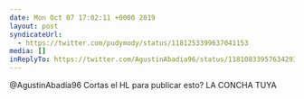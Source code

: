 ```yaml
---
date: Mon Oct 07 17:02:11 +0000 2019
layout: post
syndicateUrl:
  - https://twitter.com/pudymody/status/1181253399637041153
media: []
inReplyTo: https://twitter.com/AgustinAbadia96/status/1181083395763429376
---
```

@AgustinAbadia96 Cortas el HL para publicar esto? LA CONCHA TUYA

